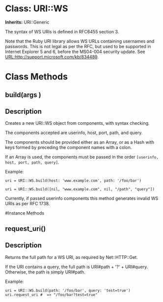 # Class: URI::WS
**Inherits:** URI::Generic
    

The syntax of WS URIs is defined in RFC6455 section 3.

Note that the Ruby URI library allows WS URLs containing usernames and
passwords. This is not legal as per the RFC, but used to be supported in
Internet Explorer 5 and 6, before the MS04-004 security update. See
<URL:http://support.microsoft.com/kb/834489>.


# Class Methods
## build(args ) [](#method-c-build)
## Description

Creates a new URI::WS object from components, with syntax checking.

The components accepted are userinfo, host, port, path, and query.

The components should be provided either as an Array, or as a Hash with keys
formed by preceding the component names with a colon.

If an Array is used, the components must be passed in the order `[userinfo,
host, port, path, query]`.

Example:

    uri = URI::WS.build(host: 'www.example.com', path: '/foo/bar')

    uri = URI::WS.build([nil, "www.example.com", nil, "/path", "query"])

Currently, if passed userinfo components this method generates invalid WS URIs
as per RFC 1738.

#Instance Methods
## request_uri() [](#method-i-request_uri)
## Description

Returns the full path for a WS URI, as required by Net::HTTP::Get.

If the URI contains a query, the full path is URI#path + '?' + URI#query.
Otherwise, the path is simply URI#path.

Example:

    uri = URI::WS.build(path: '/foo/bar', query: 'test=true')
    uri.request_uri #  => "/foo/bar?test=true"

